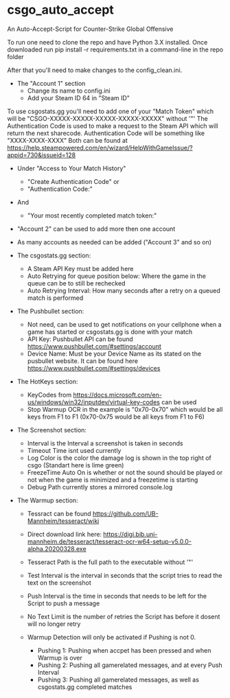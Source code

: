 # csgo_auto_accept
An Auto-Accept-Script for Counter-Strike Global Offensive

To run one need to clone the repo and have Python 3.X installed.
Once downloaded run pip install -r requirements.txt in a command-line in the repo folder

After that you'll need to make changes to the config_clean.ini.
- The "Account 1" section
	- Change its name to config.ini
	- Add your Steam ID 64 in "Steam ID"

To use csgostats.gg you'll need to add one of your "Match Token" which will be "CSGO-XXXXX-XXXXX-XXXXX-XXXXX-XXXXX" without '"'
The Authentication Code is used to make a request to the Steam API which will return the next sharecode. Authentication Code will be something like "XXXX-XXXX-XXXX"
Both can be found at https://help.steampowered.com/en/wizard/HelpWithGameIssue/?appid=730&issueid=128
- Under "Access to Your Match History"
	- "Create Authentication Code" or
	- "Authentication Code:"	
- And
	- "Your most recently completed match token:"

- "Account 2" can be used to add more then one account
- As many accounts as needed can be added ("Account 3" and so on)

- The csgostats.gg section:
	- A Steam API Key must be added here
	- Auto Retrying for queue position below: Where the game in the queue can be to still be rechecked
	- Auto Retrying Interval: How many seconds after a retry on a queued match is performed
	
- The Pushbullet section:
	- Not need, can be used to get notifications on your cellphone when a game has started or csgostats.gg is done with your match
	- API Key: Pushbullet API can be found https://www.pushbullet.com/#settings/account
	- Device Name: Must be your Device Name as its stated on the pusbullet website. It can be found here https://www.pushbullet.com/#settings/devices

- The HotKeys section:
	- KeyCodes from https://docs.microsoft.com/en-us/windows/win32/inputdev/virtual-key-codes can be used
	- Stop Warmup OCR in the example is "0x70-0x70" which would be all keys from F1 to F1 (0x70-0x75 would be all keys from F1 to F6)
	
- The Screenshot section:
	- Interval is the Interval a screenshot is taken in seconds
	- Timeout Time isnt used currently
	- Log Color is the color the damage log is shown in the top right of csgo (Standart here is lime green)
	- FreezeTime Auto On is whether or not the sound should be played or not when the game is minimized and a freezetime is starting
	- Debug Path currently stores a mirrored console.log
	
- The Warmup section:
	- Tessract can be found https://github.com/UB-Mannheim/tesseract/wiki
	- Direct download link here: https://digi.bib.uni-mannheim.de/tesseract/tesseract-ocr-w64-setup-v5.0.0-alpha.20200328.exe
	- Tesseract Path is the full path to the executable without '"'
	- Test Interval is the interval in seconds that the script tries to read the text on the screenshot
	- Push Interval is the time in seconds that needs to be left for the Script to push a message
	- No Text Limit is the number of retries the Script has before it dosent will no longer retry
	
	- Warmup Detection will only be activated if Pushing is not 0.
		- Pushing 1: Pushing when accpet has been pressed and when Warmup is over
		- Pushing 2: Pushing all gamerelated messages, and at every Push Interval
		- Pushing 3: Pushing all gamerelated messages, as well as csgostats.gg completed matches
